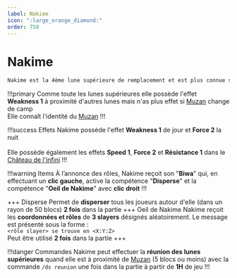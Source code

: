 ```yaml
---
label: Nakime
icon: ":large_orange_diamond:"
order: 750
---
```


# Nakime

```txt
Nakime est la 4ème lune supérieure de remplacement et est plus connue sous le surnom de "la démone au biwa"
```

!!!primary
Comme toute les lunes supérieures elle possède l'effet **Weakness 1** à proximité d'autres lunes mais n'as plus effet si [Muzan](./muzan) change de camp <br>
Elle connaît l'identité du [Muzan](./muzan)
!!!

!!!success Effets
Nakime possède l'effet **Weakness 1** de jour et **Force 2** la nuit <br>
<br>
Elle possède également les effets **Speed 1**, **Force 2** et **Résistance 1** dans le [Château de l'infini](/demonslayer-uhc/divers/cdi)
!!!

!!!warning Items
À l’annonce des rôles, Nakime reçoit son "**Biwa**" qui, en effectuant un **clic gauche**, active la compétence "**Disperse**" et la compétence "**Oeil de Nakime**" avec **clic droit**
!!!

+++ Disperse
Permet de **disperser** tous les joueurs autour d'elle (dans un rayon de 50 blocs) **2 fois** dans la partie
+++ Oeil de Nakime
Nakime reçoit les **coordonnées et rôles** de **3 slayers** désignés aléatoirement. Le message est présenté sous la forme :<br>
```<rôle slayer> se trouve en <X:Y:Z> ``` <br>
Peut être utilisé **2 fois** dans la partie
+++

!!!danger Commandes
Nakime peut effectuer la **réunion des lunes supérieures** quand elle est à proximité de [Muzan](./muzan) (5 blocs ou moins) avec la commande ```/ds reunion``` une fois dans la partie à partir de **1H** de jeu
!!!






